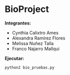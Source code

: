 # BioProject

**Integrantes:**

- Cynthia Calixtro Ames
- Alexandra Ramirez Flores
- Melissa Nuñez Talla
- Franco Najarro Mallqui

**Ejecutar:**

`python2 bio_pruebas.py` 
